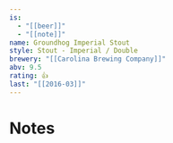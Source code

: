 ```yaml
---
is:
  - "[[beer]]"
  - "[[note]]"
name: Groundhog Imperial Stout
style: Stout - Imperial / Double
brewery: "[[Carolina Brewing Company]]"
abv: 9.5
rating: 👍
last: "[[2016-03]]"
---
```

# Notes

